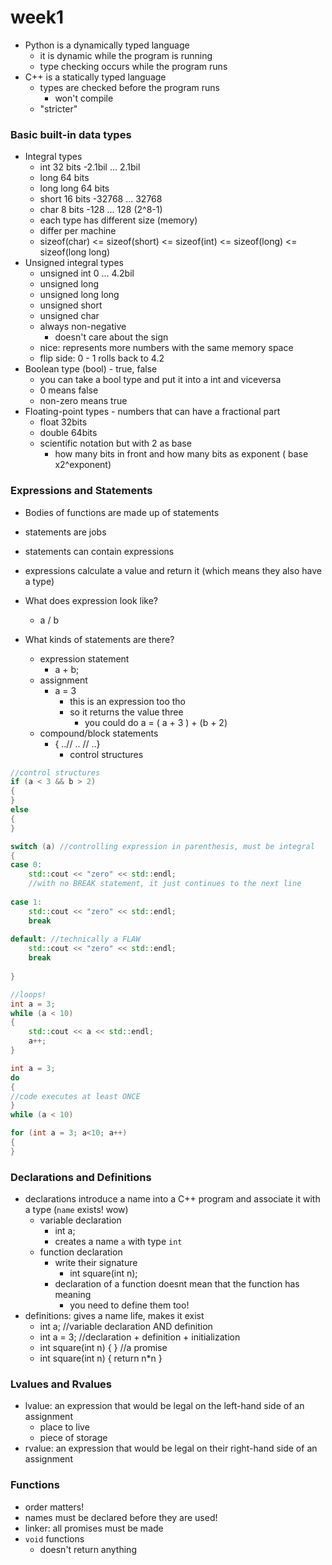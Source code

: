 # week1

* Python is a dynamically typed language 
  * it is dynamic while the program is running 
  * type checking occurs while the program runs 
* C++ is a statically typed language
  * types are checked before the program runs 
    * won't compile 
  * "stricter"

### Basic built-in data types

* Integral types 
  * int 32 bits -2.1bil ... 2.1bil
  * long 64 bits
  * long long 64 bits
  * short 16 bits -32768 ... 32768
  * char 8 bits -128 ... 128 \(2^8-1\)
  * each type has different size \(memory\)
  * differ per machine 
  * sizeof\(char\) &lt;= sizeof\(short\) &lt;= sizeof\(int\) &lt;= sizeof\(long\) &lt;= sizeof\(long long\)
* Unsigned integral types 
  * unsigned int 0 ... 4.2bil
  * unsigned long 
  * unsigned long long
  * unsigned short 
  * unsigned char
  * always non-negative 
    * doesn't care about the sign 
  * nice: represents more numbers with the same memory space
  * flip side: 0 - 1 rolls back to 4.2 
* Boolean type \(bool\) - true, false
  * you can take a bool type and put it into a int and viceversa 
  * 0 means false 
  * non-zero means true
* Floating-point types - numbers that can have a fractional part
  * float 32bits
  * double 64bits
  * scientific notation but with 2 as base
    * how many bits in front and how many bits as exponent \( base x2^exponent\)

### Expressions and Statements

* Bodies of functions are made up of statements 
* statements are jobs 
* statements can contain expressions 
* expressions calculate a value and return it \(which means they also have a type\)



* What does expression look like?
  * a / b
* What kinds of statements are there?
  * expression statement 
    * a + b;
  * assignment
    * a = 3 
      * this is an expression too tho 
      * so it returns the value three
        * you could do a = \( a + 3 \) + \(b + 2\)
  * compound/block statements
    * { ..// .. // ..}
      * control structures

```cpp
//control structures
if (a < 3 && b > 2)
{
}
else
{
}

switch (a) //controlling expression in parenthesis, must be integral
{
case 0:
    std::cout << "zero" << std::endl;
    //with no BREAK statement, it just continues to the next line
    
case 1:
    std::cout << "zero" << std::endl;
    break
    
default: //technically a FLAW
    std::cout << "zero" << std::endl;
    break
    
}

//loops! 
int a = 3;
while (a < 10)
{
    std::cout << a << std::endl;
    a++;
}

int a = 3;
do
{
//code executes at least ONCE
}
while (a < 10)

for (int a = 3; a<10; a++)
{
}
```

###  Declarations and Definitions 

* declarations introduce a name into a C++ program and associate it with a type \(`name` exists! wow\)
  * variable declaration 
    * int a; 
    * creates a name `a` with type `int` 
  * function declaration 
    * write their signature 
      * int square\(int n\); 
    * declaration of a function doesnt mean that the function has meaning 
      * you need to define them too!
* definitions: gives a name life, makes it exist
  * int a; //variable declaration AND definition 
  * int a = 3; //declaration + definition + initialization 
  * int square\(int n\) { } //a promise
  * int square\(int n\) { return n\*n }

### Lvalues and Rvalues

* lvalue: an expression that would be legal on the left-hand side of an assignment 
  * place to live 
  * piece of storage
* rvalue: an expression that would be legal on their right-hand side of an assignment

### Functions

* order matters! 
* names must be declared before they are used! 
* linker: all promises must be made
* `void` functions 
  * doesn't return anything





